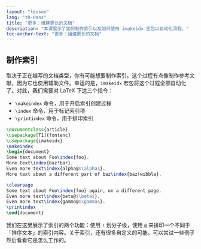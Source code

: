 ```yaml
---
layout: "lesson"
lang: "zh-Hans"
title: "更多：组建更长的文档"
description: "本课展示了如何制作索引以及如何使用 imakeidx 宏包以自动化流程。"
toc-anchor-text: "更多：组建更长的文档"
---
```


## 制作索引

取决于正在编写的文档类型，你有可能想要制作索引。这个过程有点像制作参考文献，因为它也使用辅助文件。幸运的是，`imakeidx` 宏包将这个过程全部自动化了。对此，我们需要对 LaTeX 下达三个指令：

- `\makeindex` 命令，用于开启索引创建过程
- `\index` 命令，用于标记索引项
- `\printindex` 命令，用于排印索引

```latex
\documentclass{article}
\usepackage[T1]{fontenc}
\usepackage{imakeidx}
\makeindex
\begin{document}
Some text about Foo\index{foo}.
More text\index{baz!bar}.
Even more text\index{alpha@$\alpha$}.
More text about a different part of baz\index{baz!wibble}.

\clearpage
Some text about Foo\index{foo} again, on a different page.
Even more text\index{beta@$\beta$}.
Even more text\index{gamma@$\gamma$}.
\printindex
\end{document}
```

我们在这里展示了索引的两个功能：使用 `!` 划分子级，使用 `@` 来排印一个不同于「排序文本」的索引内容。关于索引，还有很多自定义的可能，可以尝试一些例子然后看看它是怎么工作的。